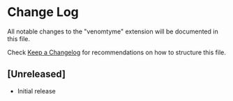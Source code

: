 # Change Log

All notable changes to the "venomtyme" extension will be documented in this file.

Check [Keep a Changelog](http://keepachangelog.com/) for recommendations on how to structure this file.

## [Unreleased]

- Initial release
